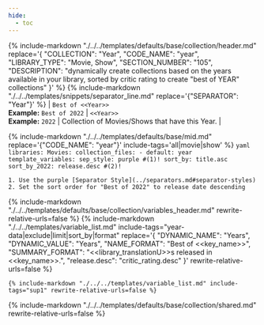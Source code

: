 ```yaml
---
hide:
  - toc
---
```

{%
    include-markdown "./../../templates/defaults/base/collection/header.md"
    replace='{
        "COLLECTION": "Year", 
        "CODE_NAME": "year",
        "LIBRARY_TYPE": "Movie, Show", 
        "SECTION_NUMBER": "105", 
        "DESCRIPTION": "dynamically create collections based on the years available in your library, sorted by critic rating to create \"best of YEAR\" collections"
    }'
%}
{% include-markdown "./../../templates/snippets/separator_line.md" replace='{"SEPARATOR": "Year"}' %}
| `Best of <<Year>>`<br>**Example:** `Best of 2022` | `<<Year>>`<br>**Example:** `2022` | Collection of Movies/Shows that have this Year. |

{% include-markdown "./../../templates/defaults/base/mid.md" replace='{"CODE_NAME": "year"}' include-tags='all|movie|show' %}
    ```yaml
    libraries:
      Movies:
        collection_files:
          - default: year
            template_variables:
              sep_style: purple #(1)!
              sort_by: title.asc 
              sort_by_2022: release.desc #(2)!
    ```

    1. Use the purple [Separator Style](../separators.md#separator-styles)
    2. Set the sort order for "Best of 2022" to release date descending

{% include-markdown "./../../templates/defaults/base/collection/variables_header.md" rewrite-relative-urls=false %}
    {%
        include-markdown "./../../templates/variable_list.md"
        include-tags="year-data|exclude|limit|sort_by|format"
        replace='{
            "DYNAMIC_NAME": "Years", 
            "DYNAMIC_VALUE": "Years",
            "NAME_FORMAT": "Best of <<key_name>>",
            "SUMMARY_FORMAT": "<<library_translationU>>s released in <<key_name>>.",
            "release.desc": "critic_rating.desc"
        }'
        rewrite-relative-urls=false
    %}

    {% include-markdown "./../../templates/variable_list.md" include-tags="sup1" rewrite-relative-urls=false %}

{% include-markdown "./../../templates/defaults/base/collection/shared.md" rewrite-relative-urls=false %}